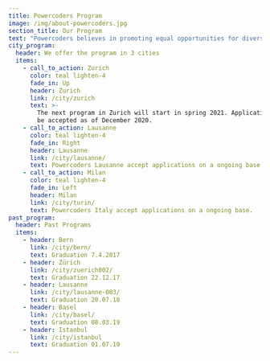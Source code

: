 ```yaml
---
title: Powercoders Program
image: /img/about-powercoders.jpg
section_title: Our Program
text: "Powercoders believes in promoting equal opportunities for diverse talents in the IT industry.\L We train women and men of diverse backgrounds to fulfil their potential in a digital future.\n\nWe offer a 3-month coding boot camp, followed by an internship. The ultimate goal of Powercoders is the permanent placement of trained refugees & migrants in IT-companies and IT-departments. \n\nThe program ist fully funded and free of charge for the selected participants.\n\n- - -\n\n## The program\n\n![](/img/powercoders_graphic_programme_mai2020_participants.png)\n\nIn order to be able to run the program, we are dependent on the support of the IT industry providing internships as well as on volunteers who either support the class teacher during school phase as IT Trainers or accompany participants during their internships as Job Coaches.\n\n- - -\n\n## Get involved as\n\n<a href=\"/participant/\" class=\"btn waves-effect waves-light pwc-red\">PARTICIPANT</a> \n<a href=\"/company/\" class=\"btn waves-effect waves-light pwc-red\">COMPANY</a> \n<a href=\"/volunteer/\" class=\"btn waves-effect waves-light pwc-red\">JOB COACH</a> \n<a href=\"/volunteer/\" class=\"btn waves-effect waves-light pwc-red\">IT TRAINER</a>"
city_program:
  header: We offer the program in 3 cities
  items:
    - call_to_action: Zurich
      color: teal lighten-4
      fade_in: Up
      header: Zurich
      link: /city/zurich
      text: >-
        The next program in Zurich will start in spring 2021. Applications will
        be accepted as of December 2020.
    - call_to_action: Lausanne
      color: teal lighten-4
      fade_in: Right
      header: Lausanne
      link: /city/lausanne/
      text: Powercoders Lausanne accept applications on a ongoing base.
    - call_to_action: Milan
      color: teal lighten-4
      fade_in: Left
      header: Milan
      link: /city/turin/
      text: Powercoders Italy accept applications on a ongoing base.
past_program:
  header: Past Programs
  items:
    - header: Bern
      link: /city/bern/
      text: Graduation 7.4.2017
    - header: Zürich
      link: /city/zuerich002/
      text: Graduation 22.12.17
    - header: Lausanne
      link: /city/lausanne-003/
      text: Graduation 20.07.18
    - header: Basel
      link: /city/basel/
      text: Graduation 08.03.19
    - header: Istanbul
      link: /city/istanbul
      text: Graduation 01.07.19
---
```


